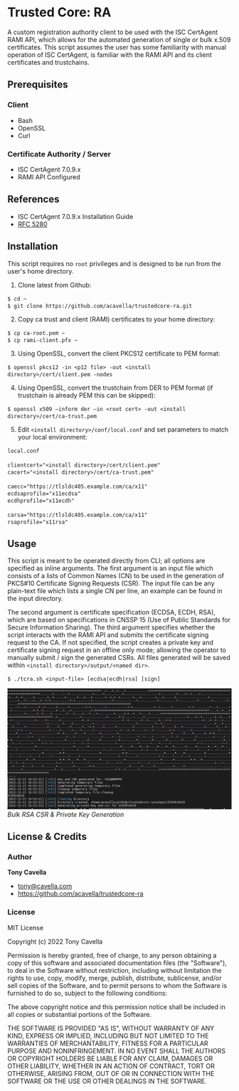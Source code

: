 # Trusted Core: RA
A custom registration authority client to be used with the ISC CertAgent RAMI API, which allows for the automated generation of single or bulk x.509 certificates. This script assumes the user has some familiarity with manual operation of ISC CertAgent, is familiar with the RAMI API and its client certificates and trustchains.

## Prerequisites

### Client
- Bash
- OpenSSL
- Curl

### Certificate Authority / Server
- ISC CertAgent 7.0.9.x
- RAMI API Configured 

## References

- ISC CertAgent 7.0.9.x Installation Guide
- [RFC 5280](https://www.rfc-editor.org/rfc/rfc5280)

## Installation
This script requires no `root` privileges and is designed to be run from the user's home directory. 

1. Clone latest from Github:
```shell
$ cd ~
$ git clone https://github.com/acavella/trustedcore-ra.git
```
2. Copy ca trust and client (RAMI) certificates to your home directory:
```shell
$ cp ca-root.pem ~
$ cp rami-client.pfx ~
```
3. Using OpenSSL, convert the client PKCS12 certificate to PEM format:
```shell
$ openssl pkcs12 -in <p12 file> -out <install directory>/cert/client.pem -nodes
```
4. Using OpenSSL, convert the trustchain from DER to PEM format (if trustchain is already PEM this can be skipped):
```shell
$ openssl x509 –inform der –in <root cert> -out <install directory>/cert/ca-trust.pem
```
5. Edit `<install directory>/conf/local.conf` and set parameters to match your local environment:
```shell
local.conf

clientcert="<install directory>/cert/client.pem"
cacert="<install directory>/cert/ca-trust.pem"

caecc="https://tlsldc405.example.com/ca/x11"
ecdsaprofile="x11ecdsa"
ecdhprofile="x11ecdh"

carsa="https://tlsldc405.example.com/ca/x11"
rsaprofile="x11rsa"
```

## Usage
This script is meant to be operated directly from CLI; all options are specified as inline arguments. The first argument is an input file which consists of a lists of Common Names (CN) to be used in the generation of PKCS#10 Certificate Signing Requests (CSR). The input file can be any plain-text file which lists a single CN per line, an example can be found in the input directory.

The second argument is certificate specification (ECDSA, ECDH, RSA), which are based on specifications in CNSSP 15 (Use of Public Standards for Secure Information Sharing). The third argument specifies whether the script interacts with the RAMI API and submits the certificate signing request to the CA. If not specified, the script creates a private key and certificate signing request in an offline only mode; allowing the operator to manually submit / sign the generated CSRs. All files generated will be saved within `<install directory>/output/<named dir>`.

```shell
$ ./tcra.sh <input-file> [ecdsa|ecdh|rsa] [sign]
```
![Trusted Core: RA Bulk Generation of Keys and CSRS](https://github.com/acavella/trustedcore-ra/blob/33589a80acc0d41654e8a3f6cc9b60f8108470be/assets/trustedcore-ra-bulkrsa.gif)
*Bulk RSA CSR & Private Key Generation*

## License & Credits

### Author

**Tony Cavella** 
- <tony@cavella.com>
- <https://github.com/acavella/trustedcore-ra>

### License

MIT License

Copyright (c) 2022 Tony Cavella

Permission is hereby granted, free of charge, to any person obtaining a copy of this software and associated documentation files (the "Software"), to deal in the Software without restriction, including without limitation the rights to use, copy, modify, merge, publish, distribute, sublicense, and/or sell copies of the Software, and to permit persons to whom the Software is furnished to do so, subject to the following conditions:

The above copyright notice and this permission notice shall be included in all copies or substantial portions of the Software.

THE SOFTWARE IS PROVIDED "AS IS", WITHOUT WARRANTY OF ANY KIND, EXPRESS OR IMPLIED, INCLUDING BUT NOT LIMITED TO THE WARRANTIES OF MERCHANTABILITY, FITNESS FOR A PARTICULAR PURPOSE AND NONINFRINGEMENT. IN NO EVENT SHALL THE AUTHORS OR COPYRIGHT HOLDERS BE LIABLE FOR ANY CLAIM, DAMAGES OR OTHER LIABILITY, WHETHER IN AN ACTION OF CONTRACT, TORT OR OTHERWISE, ARISING FROM, OUT OF OR IN CONNECTION WITH THE SOFTWARE OR THE USE OR OTHER DEALINGS IN THE SOFTWARE.
